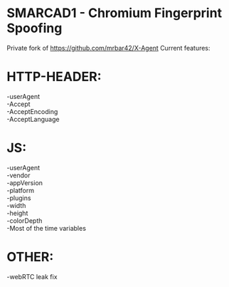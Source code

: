 # SMARCAD1  - Chromium Fingerprint Spoofing

Private fork of <a href='https://github.com/mrbar42/X-Agent'>https://github.com/mrbar42/X-Agent</a>
Current features:
# HTTP-HEADER:
-userAgent<br>
-Accept<br>
-AcceptEncoding<br>
-AcceptLanguage<br>

# JS:
-userAgent<br>
-vendor<br>
-appVersion<br>
-platform<br>
-plugins<br>
-width<br>
-height<br>
-colorDepth<br>
-Most of the time variables<br>

# OTHER:
-webRTC leak fix
